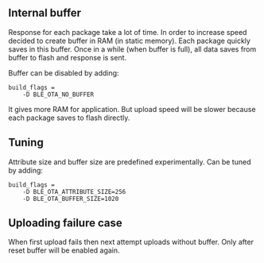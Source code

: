 ## Internal buffer
Response for each package take a lot of time.
In order to increase speed decided to create buffer in RAM (in static memory).
Each package quickly saves in this buffer.
Once in a while (when buffer is full), all data saves from buffer to flash and response is sent.

Buffer can be disabled by adding:
```
build_flags =
	-D BLE_OTA_NO_BUFFER
```
It gives more RAM for application. But upload speed will be slower because each package saves to flash directly.

## Tuning
Attribute size and buffer size are predefined experimentally. Can be tuned by adding:
```
build_flags =
	-D BLE_OTA_ATTRIBUTE_SIZE=256
	-D BLE_OTA_BUFFER_SIZE=1020
```

## Uploading failure case
When first upload fails then next attempt uploads without buffer.
Only after reset buffer will be enabled again.
